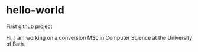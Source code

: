 # hello-world
First github project

Hi, I am working on a conversion MSc in Computer Science at the University of Bath.
